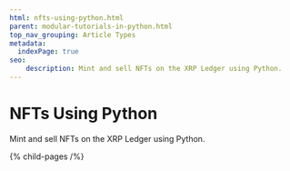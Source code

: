 ```yaml
---
html: nfts-using-python.html
parent: modular-tutorials-in-python.html
top_nav_grouping: Article Types
metadata:
  indexPage: true
seo:
    description: Mint and sell NFTs on the XRP Ledger using Python.
---
```

# NFTs Using Python

Mint and sell NFTs on the XRP Ledger using Python.


{% child-pages /%}

